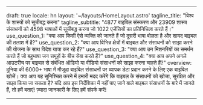 ---

draft: true
locale: hn
layout: '~/layouts/HomeLayout.astro'
tagline_title: "विश्व के शास्त्रों को सूचीबद्ध करना"
tagline_subtitle: "4877 बाइबिल संस्करण और 23909 शास्त्र संसाधनों को 4598 भाषाओं में सूचीबद्ध करना जो 1022 एजेंसियों का प्रतिनिधित्व करते हैं।"
use_question_1: "क्या आप किसी ऐसे व्यक्ति को जानते हैं जो दूसरी भाषा बोलता है और शायद बाइबल की तलाश में है?"
use_question_2: "क्या आप विभिन्न क्षेत्रों में बाइबल और संसाधनों को साझा करने की योजना के साथ विदेश यात्रा कर रहे हैं?"
use_question_3: "क्या आप उन मिशनरियों का समर्थन करते हैं जो बहुभाषा जन समूहों के बीच सेवा करते हैं?"
use_question_4: "क्या आप अपने अगले आउटरीच पर बाइबल से संबंधित ऑडियो या वीडियो संसाधनों को साझा करना चाहते हैं?"
overview: दुनिया की 6000+ भाषा में मौजूदा बाइबिल संसाधनों पर व्यापक डेटा प्रदान करने के लिए एक बाइबिल खोजें। क्या आप यह सुनिश्चित करने में हमारी मदद करेंगे कि बाइबल के संसाधनों को खोजा, सुरक्षित और साझा किया जा सकता है? यदि आप इस निर्देशिका में नहीं पाए जाने वाले बाइबल संसाधनों के बारे में जानते हैं, तो हमें बताएं! ज़्यादा जानकारी के लिए हमें संपर्क करें!

---